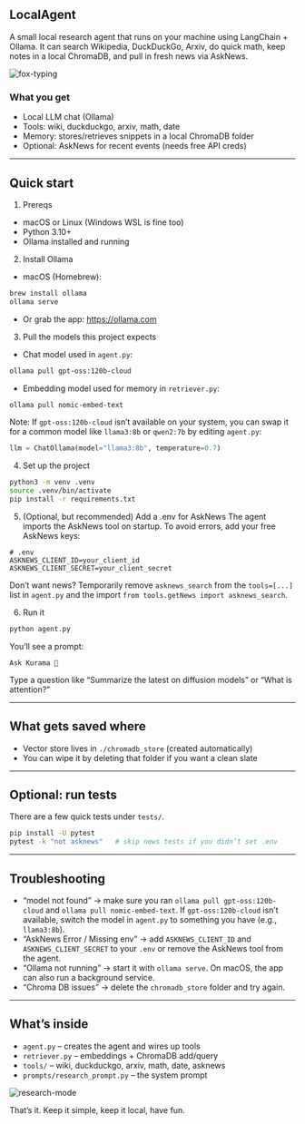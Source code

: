 ## LocalAgent

A small local research agent that runs on your machine using LangChain + Ollama. It can search Wikipedia, DuckDuckGo, Arxiv, do quick math, keep notes in a local ChromaDB, and pull in fresh news via AskNews.

![fox-typing](https://media.tenor.com/u3W1S8uNwssAAAAC/typing-fox.gif)

### What you get

- Local LLM chat (Ollama)
- Tools: wiki, duckduckgo, arxiv, math, date
- Memory: stores/retrieves snippets in a local ChromaDB folder
- Optional: AskNews for recent events (needs free API creds)

---

## Quick start

1. Prereqs

- macOS or Linux (Windows WSL is fine too)
- Python 3.10+
- Ollama installed and running

2. Install Ollama

- macOS (Homebrew):

```zsh
brew install ollama
ollama serve
```

- Or grab the app: https://ollama.com

3. Pull the models this project expects

- Chat model used in `agent.py`:

```zsh
ollama pull gpt-oss:120b-cloud
```

- Embedding model used for memory in `retriever.py`:

```zsh
ollama pull nomic-embed-text
```

Note: If `gpt-oss:120b-cloud` isn’t available on your system, you can swap it for a common model like `llama3:8b` or `qwen2:7b` by editing `agent.py`:

```python
llm = ChatOllama(model="llama3:8b", temperature=0.7)
```

4. Set up the project

```zsh
python3 -m venv .venv
source .venv/bin/activate
pip install -r requirements.txt
```

5. (Optional, but recommended) Add a .env for AskNews
   The agent imports the AskNews tool on startup. To avoid errors, add your free AskNews keys:

```env
# .env
ASKNEWS_CLIENT_ID=your_client_id
ASKNEWS_CLIENT_SECRET=your_client_secret
```

Don’t want news? Temporarily remove `asknews_search` from the `tools=[...]` list in `agent.py` and the import `from tools.getNews import asknews_search`.

6. Run it

```zsh
python agent.py
```

You’ll see a prompt:

```
Ask Kurama 🦊
```

Type a question like “Summarize the latest on diffusion models” or “What is attention?”

---

## What gets saved where

- Vector store lives in `./chromadb_store` (created automatically)
- You can wipe it by deleting that folder if you want a clean slate

---

## Optional: run tests

There are a few quick tests under `tests/`.

```zsh
pip install -U pytest
pytest -k "not asknews"   # skip news tests if you didn’t set .env
```

---

## Troubleshooting

- “model not found” → make sure you ran `ollama pull gpt-oss:120b-cloud` and `ollama pull nomic-embed-text`. If `gpt-oss:120b-cloud` isn’t available, switch the model in `agent.py` to something you have (e.g., `llama3:8b`).
- “AskNews Error / Missing env” → add `ASKNEWS_CLIENT_ID` and `ASKNEWS_CLIENT_SECRET` to your `.env` or remove the AskNews tool from the agent.
- “Ollama not running” → start it with `ollama serve`. On macOS, the app can also run a background service.
- “Chroma DB issues” → delete the `chromadb_store` folder and try again.

---

## What’s inside

- `agent.py` – creates the agent and wires up tools
- `retriever.py` – embeddings + ChromaDB add/query
- `tools/` – wiki, duckduckgo, arxiv, math, date, asknews
- `prompts/research_prompt.py` – the system prompt

![research-mode](https://media.tenor.com/8c9Kymc-A_gAAAAC/research-chill.gif)

That’s it. Keep it simple, keep it local, have fun.
